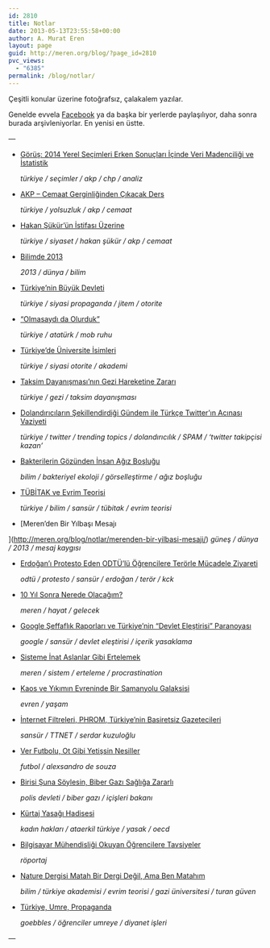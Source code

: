 ```yaml
---
id: 2810
title: Notlar
date: 2013-05-13T23:55:58+00:00
author: A. Murat Eren
layout: page
guid: http://meren.org/blog/?page_id=2810
pvc_views:
  - "6385"
permalink: /blog/notlar/
---
```

Çeşitli konular üzerine fotoğrafsız, çalakalem yazılar.

Genelde evvela [Facebook](https://www.facebook.com/meren) ya da başka bir yerlerde paylaşılıyor, daha sonra burada arşivleniyorlar. En yenisi en üstte.

&#8212;

  * [Görüş: 2014 Yerel Seçimleri Erken Sonuçları İçinde Veri Madenciliği ve İstatistik](http://meren.org/blog/notlar/2014-yerel-secimleri/)
  
    _türkiye / seçimler / akp / chp / analiz_
  * [AKP &#8211; Cemaat Gerginliğinden Çıkacak Ders](http://meren.org/blog/notlar/akp-cemaat-gerginliginden-cikacak-ders/)
  
    _türkiye / yolsuzluk / akp / cemaat_
  * [Hakan Şükür&#8217;ün İstifası Üzerine](http://meren.org/blog/notlar/hakan-sukurun-istifasi-uzerine/)
  
    _türkiye / siyaset / hakan şükür / akp / cemaat_
  * [Bilimde 2013](http://meren.org/blog/notlar/bilimde-2013/)
  
    _2013 / dünya / bilim_
  * [Türkiye&#8217;nin Büyük Devleti](http://meren.org/blog/notlar/turkiyenin-buyuk-devleti/)
  
    _türkiye / siyasi propaganda / jitem / otorite_ 
  * [&#8220;Olmasaydı da Olurduk&#8221;](http://meren.org/blog/notlar/olmasaydi-da-olurduk/)
  
    _türkiye / atatürk / mob ruhu_
  * [Türkiye&#8217;de Üniversite İsimleri](http://meren.org/blog/notlar/turkiyede-universite-isimleri/)
  
    _türkiye / siyasi otorite / akademi_
  * [Taksim Dayanışması&#8217;nın Gezi Hareketine Zararı](http://meren.org/blog/notlar/taksim-dayanismasinin-gezi-hareketine-zarari/)
  
    _türkiye / gezi / taksim dayanışması_
  * [Dolandırıcıların Şekillendirdiği Gündem ile Türkçe Twitter&#8217;ın Acınası Vaziyeti](http://meren.org/blog/notlar/dolandiricilarin-sekillendirdigi-gundem-ile-turkce-twitterin-acinasi-vaziyeti/)
  
    _türkiye / twitter / trending topics / dolandırıcılık / SPAM / &#8216;twitter takipçisi kazan&#8217;_
  * [Bakterilerin Gözünden İnsan Ağız Boşluğu](http://meren.org/blog/notlar/bakterilerin-gozunden-insan-agiz-boslugu/)
  
    _bilim / bakteriyel ekoloji / görselleştirme / ağız boşluğu_
  * [TÜBİTAK ve Evrim Teorisi](http://meren.org/blog/notlar/tubitak-ve-evrim-teorisi/)
  
    _türkiye / bilim / sansür / tübitak / evrim teorisi_
  * [Meren&#8217;den Bir Yılbaşı Mesajı
  
](http://meren.org/blog/notlar/merenden-bir-yilbasi-mesaji/) _güneş / dünya / 2013 / mesaj kaygısı_
  * [Erdoğan&#8217;ı Protesto Eden ODTÜ&#8217;lü Öğrencilere Terörle Mücadele Ziyareti](http://meren.org/blog/notlar/erdogani-protesto-eden-odtulu-ogrencilere-terorle-mucadele-ziyareti/)
  
    _odtü / protesto / sansür / erdoğan / terör / kck_
  * [10 Yıl Sonra Nerede Olacağım?](http://meren.org/blog/notlar/10-yil-sonra-nerede-olacagim/)
  
    _meren / hayat / gelecek_
  * [Google Şeffaflık Raporları ve Türkiye&#8217;nin &#8220;Devlet Eleştirisi&#8221; Paranoyası](http://meren.org/blog/notlar/google-seffaflik-raporlari-ve-turkiyenin-devlet-elestirisi-paranoyasi/)
  
    _google / sansür / devlet eleştirisi / içerik yasaklama_
  * [Sisteme İnat Aslanlar Gibi Ertelemek](http://meren.org/blog/notlar/sisteme-inat-aslanlar-gibi-ertelemek/)
  
    _meren / sistem / erteleme / procrastination_
  * [Kaos ve Yıkımın Evreninde Bir Samanyolu Galaksisi](http://meren.org/blog/notlar/kaos-ve-yikimin-evreninde-bir-samanyolu-galaksisi/)
  
    _evren / yaşam_
  * [İnternet Filtreleri, PHROM, Türkiye&#8217;nin Basiretsiz Gazetecileri](http://meren.org/blog/notlar/internet-filtreleri-phrom-turkiyenin-basiretsiz-gazetecileri/)
  
    _sansür / TTNET / serdar kuzuloğlu_
  * [Ver Futbolu, Ot Gibi Yetişsin Nesiller](http://meren.org/blog/notlar/ver-futbolu-ot-gibi-yetissin-nesiller/)
  
    _futbol / alexsandro de souza_
  * [Birisi Şuna Söylesin, Biber Gazı Sağlığa Zararlı](http://meren.org/blog/notlar/birisi-suna-soylesin-biber-gazi-sagliga-zararli/)
  
    _polis devleti / biber gazı / içişleri bakanı_
  * [Kürtaj Yasağı Hadisesi](http://meren.org/blog/notlar/kurtaj-yasagi-hadisesi/)
  
    _kadın hakları / ataerkil türkiye / yasak / oecd_
  * [Bilgisayar Mühendisliği Okuyan Öğrencilere Tavsiyeler](http://meren.org/blog/notlar/bilgisayar-muhendisligi-okuyan-ogrencilere-tavsiyeler/)
  
    _röportaj_
  * [Nature Dergisi Matah Bir Dergi Değil, Ama Ben Matahım](http://meren.org/blog/notlar/nature-dergisi-matah-bir-dergi-degil-ama-ben-matahim/)
  
    _bilim / türkiye akademisi / evrim teorisi / gazi üniversitesi / turan güven_
  * [Türkiye, Umre, Propaganda](http://meren.org/blog/notlar/turkiye-umre-propaganda/)
  
    _goebbles / öğrenciler umreye / diyanet işleri_

&#8212;
